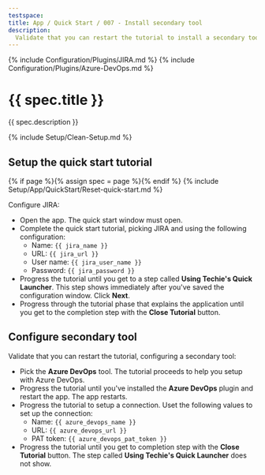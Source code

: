 ```yaml
---
testspace:
title: App / Quick Start / 007 - Install secondary tool
description:
  Validate that you can restart the tutorial to install a secondary tool.
---
```


{% include Configuration/Plugins/JIRA.md %}
{% include Configuration/Plugins/Azure-DevOps.md %}

# {{ spec.title }}

{{ spec.description }}

{% include Setup/Clean-Setup.md %}

## Setup the quick start tutorial

{% if page %}{% assign spec = page %}{% endif %}
{% include Setup/App/QuickStart/Reset-quick-start.md %}

Configure JIRA:

- Open the app. The quick start window must open.
- Complete the quick start tutorial, picking JIRA and using the following
  configuration:
  - Name: `{{ jira_name }}`
  - URL: `{{ jira_url }}`
  - User name: `{{ jira_user_name }}`
  - Password: `{{ jira_password }}`
- Progress the tutorial until you get to a step called **Using Techie's Quick
  Launcher**. This step shows immediately after you've saved the configuration
  window. Click **Next**.
- Progress through the tutorial phase that explains the application until you
  get to the completion step with the **Close Tutorial** button.

## Configure secondary tool

Validate that you can restart the tutorial, configuring a secondary tool:

- Pick the **Azure DevOps** tool. The tutorial proceeds to help you setup with
  Azure DevOps.
- Progress the tutorial until you've installed the **Azure DevOps** plugin and
  restart the app. The app restarts.
- Progress the tutorial to setup a connection. Uset the following values to set
  up the connection:
  - Name: `{{ azure_devops_name }}`
  - URL: `{{ azure_devops_url }}`
  - PAT token: `{{ azure_devops_pat_token }}`
- Progress the tutorial until you get to completion step with the **Close
  Tutorial** button. The step called **Using Techie's Quick Launcher** does not
  show.
